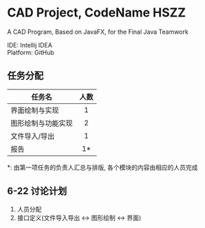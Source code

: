 # CAD Project, CodeName HSZZ

A CAD Program, Based on JavaFX, for the Final Java Teamwork    

IDE: Intellij IDEA  
Platform: GitHub

## 任务分配    

| 任务名 | 人数 | 
|---------|:---------:|
| 界面绘制与实现 |  1 |
| 图形绘制与功能实现 | 2 |
| 文件导入/导出 | 1|
| 报告 | 1*|

*: 由第一项任务的负责人汇总与排版, 各个模块的内容由相应的人员完成

## 6-22 讨论计划
 1. 人员分配
 2. 接口定义(文件导入导出 <-> 图形绘制 <-> 界面)
